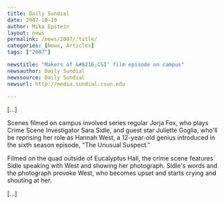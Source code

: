 ```yaml
---
title: Daily Sundial 
date: 2007-10-10
author: Mika Epstein
layout: news
permalink: /news/2007/:title/
categories: [News, Articles]
tags: ["2007"]

newstitle: "Makers of &#8216;CSI' film episode on campus"
newsauthor: Daily Sundial
newssource: Daily Sundial
newsurl: http://media.sundial.csun.edu

---
```


[...]

Scenes filmed on campus involved series regular Jorja Fox, who plays Crime Scene Investigator Sara Sidle, and guest star Juliette Goglia, who'll be reprising her role as Hannah West, a 12-year-old genius introduced in the sixth season episode, "The Unusual Suspect."

Filmed on the quad outside of Eucalyptus Hall, the crime scene features Sidle speaking with West and showing her photograph. Sidle's words and the photograph provoke West, who becomes upset and starts crying and shouting at her.

[...]